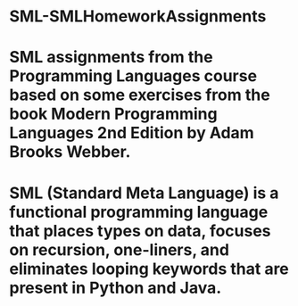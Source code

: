# SML-SMLHomeworkAssignments
# SML assignments from the Programming Languages course based on some exercises from the book Modern Programming Languages 2nd Edition by Adam Brooks Webber.
# SML (Standard Meta Language) is a functional programming language that places types on data, focuses on recursion, one-liners, and eliminates looping keywords that are present in Python and Java. 
